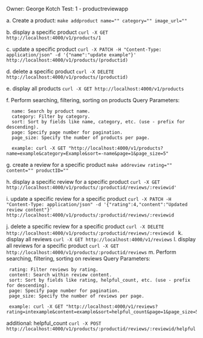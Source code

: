 Owner: George Kotch
Test: 1 - productreviewapp

a. Create a product: 
    ```make addproduct name="" category="" image_url="" ```

b. display a specific product
   ```curl -X GET http://localhost:4000/v1/products/1``` 
   
c. update a specific product
    ```curl -X PATCH -H "Content-Type: application/json" -d '{"name":"update example"}' http://localhost:4000/v1/products/(productid)```
    
d. delete a specific product
     ```curl -X DELETE http://localhost:4000/v1/products/(productid)```
     
e. display all products
   ``` curl -X GET http://localhost:4000/v1/products ```

f. Perform searching, filtering, sorting on products
    Query Parameters:
  ```
    name: Search by product name.
    category: Filter by category.
    sort: Sort by fields like name, category, etc. (use - prefix for descending).
    page: Specify page number for pagination.
    page_size: Specify the number of products per page.

    example: curl -X GET "http://localhost:4000/v1/products?name=example&category=Example&sort=-name&page=1&page_size=5"

  ```
g. create a review for a specific product
    ``` make addreview rating="" content="" productID="" ```
  
h. display a specific review for a specific product
    ``` curl -X GET http://localhost:4000/v1/products/:productid/reviews/:reviewid' ```
  
i. update a specific review for a specific product
    ``` curl -X PATCH -H "Content-Type: application/json" -d '{"rating":4,"content":"Updated review content"}' http://localhost:4000/v1/products/:productid/reviews/:reviewid ```
  
j. delete a specific review for a specific product
    ```curl -X DELETE http://localhost:4000/v1/products/:productid/reviews/:reviewid ``` 
k. display all reviews
    ``` curl -X GET http://localhost:4000/v1/reviews ```
l. display all reviews for a specific product
    ``` curl -X GET http://localhost:4000/v1/products/:productid/reviews ```
m. Perform searching, filtering, sorting on reviews
   Query Parameters: 
   ```
    rating: Filter reviews by rating.
    content: Search within review content.
    sort: Sort by fields like rating, helpful_count, etc. (use - prefix for descending).
    page: Specify page number for pagination.
    page_size: Specify the number of reviews per page.

    example: curl -X GET "http://localhost:4000/v1/reviews?rating=intexample&content=example&sort=helpful_count&page=1&page_size=5"

   ```
 additional: helpful_count
 ```curl -X POST http://localhost:4000/v1/products/:productid/reviews/:reviewid/helpful```
